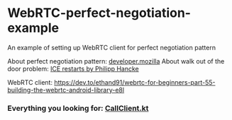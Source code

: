# WebRTC-perfect-negotiation-example
An example of setting up WebRTC client for perfect negotiation pattern

About perfect negotiation pattern: [developer.mozilla](https://developer.mozilla.org/en-US/docs/Web/API/WebRTC_API/Perfect_negotiation)
About walk out of the door problem: [ICE restarts by Philipp Hancke](https://medium.com/@fippo/ice-restarts-5d759caceda6)

WebRTC client: https://dev.to/ethand91/webrtc-for-beginners-part-55-building-the-webrtc-android-library-e8l


### Everything you looking for: [CallClient.kt](https://github.com/MrPaperMoon/WebRTC-perfect-negotiation-example/blob/master/app/src/main/java/open/mrpapermoon/perfectnegotiatione/CallClient.kt)
